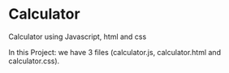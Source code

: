# Calculator
Calculator using Javascript, html and css

In this Project: we have 3 files (calculator.js, calculator.html and calculator.css).
